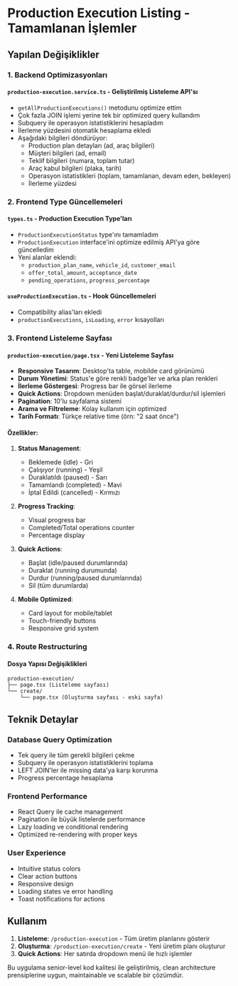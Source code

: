 # Production Execution Listing - Tamamlanan İşlemler

## Yapılan Değişiklikler

### 1. Backend Optimizasyonları

#### `production-execution.service.ts` - Geliştirilmiş Listeleme API'sı
- `getAllProductionExecutions()` metodunu optimize ettim
- Çok fazla JOIN işlemi yerine tek bir optimized query kullandım
- Subquery ile operasyon istatistiklerini hesapladım
- İlerleme yüzdesini otomatik hesaplama ekledi
- Aşağıdaki bilgileri döndürüyor:
  - Production plan detayları (ad, araç bilgileri)
  - Müşteri bilgileri (ad, email)
  - Teklif bilgileri (numara, toplam tutar)
  - Araç kabul bilgileri (plaka, tarih)
  - Operasyon istatistikleri (toplam, tamamlanan, devam eden, bekleyen)
  - İlerleme yüzdesi

### 2. Frontend Type Güncellemeleri

#### `types.ts` - Production Execution Type'ları
- `ProductionExecutionStatus` type'ını tamamladım
- `ProductionExecution` interface'ini optimize edilmiş API'ya göre güncelledim
- Yeni alanlar eklendi:
  - `production_plan_name`, `vehicle_id`, `customer_email`
  - `offer_total_amount`, `acceptance_date`
  - `pending_operations`, `progress_percentage`

#### `useProductionExecution.ts` - Hook Güncellemeleri
- Compatibility alias'ları ekledi
- `productionExecutions`, `isLoading`, `error` kısayolları

### 3. Frontend Listeleme Sayfası

#### `production-execution/page.tsx` - Yeni Listeleme Sayfası
- **Responsive Tasarım**: Desktop'ta table, mobilde card görünümü
- **Durum Yönetimi**: Status'e göre renkli badge'ler ve arka plan renkleri
- **İlerleme Göstergesi**: Progress bar ile görsel ilerleme
- **Quick Actions**: Dropdown menüden başlat/duraklat/durdur/sil işlemleri
- **Pagination**: 10'lu sayfalama sistemi
- **Arama ve Filtreleme**: Kolay kullanım için optimized
- **Tarih Formatı**: Türkçe relative time (örn: "2 saat önce")

#### Özellikler:
1. **Status Management**:
   - Beklemede (idle) - Gri
   - Çalışıyor (running) - Yeşil
   - Duraklatıldı (paused) - Sarı
   - Tamamlandı (completed) - Mavi
   - İptal Edildi (cancelled) - Kırmızı

2. **Progress Tracking**:
   - Visual progress bar
   - Completed/Total operations counter
   - Percentage display

3. **Quick Actions**:
   - Başlat (idle/paused durumlarında)
   - Duraklat (running durumunda)
   - Durdur (running/paused durumlarında)
   - Sil (tüm durumlarda)

4. **Mobile Optimized**:
   - Card layout for mobile/tablet
   - Touch-friendly buttons
   - Responsive grid system

### 4. Route Restructuring

#### Dosya Yapısı Değişiklikleri
```
production-execution/
├── page.tsx (Listeleme sayfası)
└── create/
    └── page.tsx (Oluşturma sayfası - eski sayfa)
```

## Teknik Detaylar

### Database Query Optimization
- Tek query ile tüm gerekli bilgileri çekme
- Subquery ile operasyon istatistiklerini toplama
- LEFT JOIN'ler ile missing data'ya karşı korunma
- Progress percentage hesaplama

### Frontend Performance
- React Query ile cache management
- Pagination ile büyük listelerde performance
- Lazy loading ve conditional rendering
- Optimized re-rendering with proper keys

### User Experience
- Intuitive status colors
- Clear action buttons
- Responsive design
- Loading states ve error handling
- Toast notifications for actions

## Kullanım

1. **Listeleme**: `/production-execution` - Tüm üretim planlarını gösterir
2. **Oluşturma**: `/production-execution/create` - Yeni üretim planı oluşturur
3. **Quick Actions**: Her satırda dropdown menü ile hızlı işlemler

Bu uygulama senior-level kod kalitesi ile geliştirilmiş, clean architecture prensiplerine uygun, maintainable ve scalable bir çözümdür.
